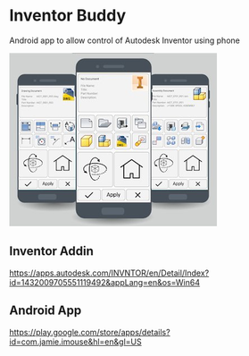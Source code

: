 # Inventor Buddy

Android app to allow control of Autodesk Inventor using phone

![alt text](example.jpg "Inventor-Buddy")

## Inventor Addin
https://apps.autodesk.com/INVNTOR/en/Detail/Index?id=1432009705551119492&appLang=en&os=Win64

## Android App
https://play.google.com/store/apps/details?id=com.jamie.imouse&hl=en&gl=US
